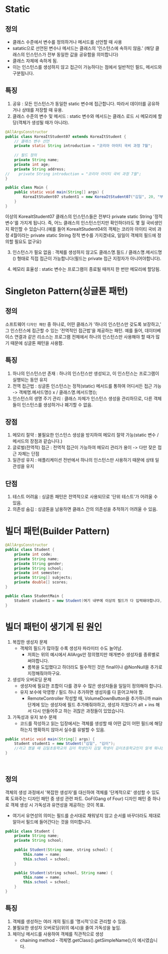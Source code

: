 # Static

## 정의
- 클래스 수준에서 변수를 정의하거나 메서드를 선언할 때 사용
- satatic으로 선언된 변수나 메서드는 클래스의 '인스턴스에 속하지 않음.' (해당 클래스의 인스턴스가 전부 동일한 값을 공유함을 의미합니다)
- 클래스 자체에 속하게 됨.
- 이는 인스턴스를 생성하지 않고 접근이 가능하다는 점에서 일반적인 필드, 메서드와 구분됩니다.

## 특징
1. 공유 : 모든 인스턴스가 동일한 static 변수에 접근합니다. 따라서 데이터를 공유하거나 상태를 저장할 때 유용.
2. 클래스 수준의 변수 및 메서드 : static 변수와 메서드는 클래스 로드 시 메모리에 할당(객체가 생성될 때가 아니라).
```java
@AllArgsConstructor
public class KoreaItStudent07 extends KoreaItStudent {
    // 클래스 변수 선언
    private static String introduction = "코리아 아이티 국비 과정 7월";
    
    // 필드 정의
    private String name;
    private int age;
    private String address;
//    private String introduction = "코리아 아이티 국비 과정 7월";
}

public class Main {
    public static void main(String[] args) {
        KoreaItStudent07 student1 = new KoreaItStudent07("김일", 20, "부산광역시");
    }
}
```
이상의 KoreaItStudent07 클래스의 인스턴스들은 전부다 private static String '정적 변수'를 가지게 됩니다. 즉, 어느 클래스의 인스턴스인지만 확인하더라도 몇 월 국비생인지 확인할 수 있습니다.(예를 들어 KoreaItStudent04의 객체는 코리아 아이티 국비 과정 4월이라는 private static String 정적 변수를 가지겠네요, 일일이 객체의 필드에 정의할 필요도 없구요)

3. 인스턴스가 필요 없음 : 객체를 생성하지 않고도 클래스명.필드 / 클래스명.메서드명() 형태로 직접 접근이 가능합니다(필드는 private 접근 지정자가 아니어야합니다).

4. 메모리 효율성 : static 변수는 프로그램이 종료될 때까지 한 번만 메모리에 할당됨.

# Singleton Pattern(싱글톤 패턴)
## 정의
소프트웨어 `디자인 패턴` 중 하나로, 어떤 클래스가 '하나의 인스턴스만 갖도록 보장하고,' 그 인스턴스에 접근할 수 있는 '전역적인 접근법'을 제공하는 패턴. 예를 들어, 데이터베이스 연결과 같은 리소스는 프로그램 전체에서 하나의 인스턴스만 사용해야 할 때가 많기 때문에 싱글톤 패턴을 사용함.

## 특징
1. 하나의 인스턴스만 존재 : 하나의 인스턴스만 생성되고, 이 인스턴스는 프로그램이 실행되는 동안 유지
2. 전역 접근법 : 싱글톤 인스턴스는 정적(static) 메서드를 통하여 어디서든 접근 가능
   -> 객체명.메서드명() x / 클래스명.메서드명();
3. 인스턴스의 생명 주기 관리 : 클래스 자체가 인스턴스 생성을 관리하므로, 다른 객체들이 인스턴스를 생성하거나 폐기할 수 없음.

## 장점
1. 메모리 절약 : 불필요한 인스턴스 생성을 방지하여 메모리 절약 가능(static 변수 / 메서드의 장점과 같습니다.)
2. 글로벌(전역적) 접근 : 전역적 접근이 가능하여 메모리 관리가 용이 -> 다만 잦은 접근 자체는 단점
3. 일관성 유지 : 애플리케이션 전반에서 하나의 인스턴스만 사용하기 때문에 상태 일관성을 유지

## 단점
1. 테스트 어려움 : 싱글톤 패턴은 전역적으로 사용되므로 '단위 테스트'가 어려울 수 있음.
2. 의존성 숨김 : 싱글톤을 남용하면 클래스 간의 의존성을 추적하기 어려울 수 있음.

# 빌더 패턴(Builder Pattern)
```java
@AllArgsConstructor
public class Student {
    private int code;
    private String name;
    private String gender;
    private String school;
    private int semester;
    private String[] subjects;
    private double[] scores;
}

public class StudentMain {
    Student student1 = new Student(여기 내부에 이상의 필드가 다 입력돼야합니다, 그런데, 순서대로);
}
```

# 빌더 패턴이 생기게 된 원인
1. 복잡한 생성자 문제
    - 객체의 필드가 많아질 수록 생성자 파라미터 수도 늘어남.
        - 저희는 위의 예시에서 AllArgs만 정의했지만 매개변수 생성자를 종류별로 써야합니다.
        - 롬복을 도입했다고 하더라도 필수적인 것은 final이나 @NonNull을 추가로 지정해줘야하구요.
2. 생성자 오버로딩 문제
    - 생성자에 필요한 조합이 다를 경우 수 많은 생성자들을 일일이 정의해야 합니다.
    - 유지 보수에 악영향 / 필드 하나 추가하면 생성자를 다 뜯어고쳐야 함.
        - RemoteController 작성할 때, VolumeDownButton을 추가하니까 main 단계에 있는 생성자에 필드 추가해줘야하고, 생성자 지웠다가 alt + ins 해서 다시 만들어주고 하는 귀찮은 과정들이 있었습니다.
3. 가독성과 유지 보수 문제
    - 코드를 작성하고 읽는 입장에서는 객체를 생성할 때 어떤 값이 어떤 필드에 해당하는지 명확하지 않아서 실수를 유발할 수 있음.
```java
public static void main(String[] args) {
    Student student1 = new Student("김일", "김이");
    //라고 했을 때 김일초등학교의 김이 학생인지 김일 학생이 김이초등학교인지 알게 뭐냐는 문제가 있습니다.
}    
   
   
```

## 정의
객체의 생성 과정에서 '복잡한 생성자'를 대신하여 객체를 '단계적으로' 생성할 수 있도록 도와주는 디자인 패턴 중 생성 관련 파트. GoF(Gang of Four) 디자인 패턴 중 하나로 객체 생성 시 가독성과 유연성을 제공하는 것이 목표.
- 여기서 유연성의 의미는 필드를 순서대로 채워넣지 않고 순서를 바꾸더라도 제대로 알아서 필드에 들어간다는 것을 의미합니다.

```java
public class Student {
    private String name;
    private String school;
    
    public Student(String name, string school) {
        this.name = name;
        this.school = school;
    }

    public Student(string school, String name) {
        this.name = name;
        this.school = school;
    }
}
```

## 특징
1. 객체를 생성하는 여러 개의 필드를 '명시적'으로 관리할 수 있음.
2. 불필요한 생성자 오버로딩(위의 예시)을 줄여 가독성을 높임.
3. 체이닝 메서드를 사용하여 객체를 직관적으로 생성
    - chaining method - 객체명.getClass().getSimpleName();이 예시였습니다.



